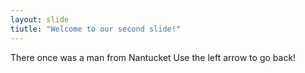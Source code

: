 ```yaml
---
layout: slide
tiutle: "Welcome to our second slide!"
---
```

There once was a man from Nantucket
Use the left arrow to go back!
